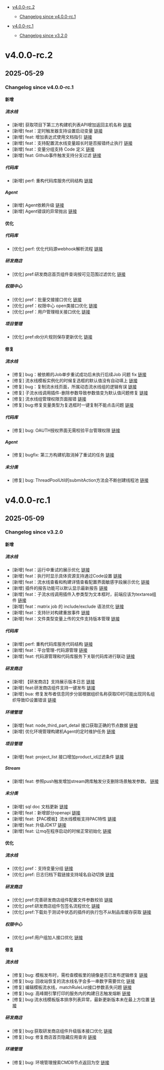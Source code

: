 <!-- BEGIN MUNGE: GENERATED_TOC -->
- [v4.0.0-rc.2](#v400-rc2)
   - [Changelog since v4.0.0-rc.1](#changelog-since-v400-rc1)

- [v4.0.0-rc.1](#v400-rc1)
   - [Changelog since v3.2.0](#changelog-since-v320)

<!-- END MUNGE: GENERATED_TOC -->



<!-- NEW RELEASE NOTES ENTRY -->
# v4.0.0-rc.2
## 2025-05-29
### Changelog since v4.0.0-rc.1
#### 新增

##### 流水线
- [新增] 获取项目下第三方构建机列表API增加返回主机名称 [链接](http://github.com/TencentBlueKing/bk-ci/issues/11673)
- [新增] feat：定时触发器支持设置启动变量 [链接](http://github.com/TencentBlueKing/bk-ci/issues/10617)
- [新增] feat: 增加表达式使用文档指引 [链接](http://github.com/TencentBlueKing/bk-ci/issues/11723)
- [新增] feat：支持配置流水线变量超长时是否报错终止执行 [链接](http://github.com/TencentBlueKing/bk-ci/issues/11592)
- [新增] feat：变量分组支持 Code 定义 [链接](http://github.com/TencentBlueKing/bk-ci/issues/11698)
- [新增] feat: Github事件触发支持分支过滤 [链接](http://github.com/TencentBlueKing/bk-ci/issues/11682)

##### 代码库
- [新增] perf: 重构代码库服务代码结构 [链接](http://github.com/TencentBlueKing/bk-ci/issues/9952)

##### Agent
- [新增] Agent依赖升级 [链接](http://github.com/TencentBlueKing/bk-ci/issues/11599)
- [新增] Agent错误的异常抛出 [链接](http://github.com/TencentBlueKing/bk-ci/issues/11573)

#### 优化

##### 代码库
- [优化] perf: 优化代码源webhook解析流程 [链接](http://github.com/TencentBlueKing/bk-ci/issues/11694)

##### 研发商店
- [优化] pref:研发商店首页组件查询按可见范围过滤优化 [链接](http://github.com/TencentBlueKing/bk-ci/issues/11676)

##### 权限中心
- [优化] pref：批量交接接口优化 [链接](http://github.com/TencentBlueKing/bk-ci/issues/11725)
- [优化] pref：权限中心 open类接口优化 [链接](http://github.com/TencentBlueKing/bk-ci/issues/11465)
- [优化] pref：用户管理相关接口优化 [链接](http://github.com/TencentBlueKing/bk-ci/issues/11687)

##### 项目管理
- [优化] pref:db分片规则保存更新优化 [链接](http://github.com/TencentBlueKing/bk-ci/issues/11732)

#### 修复

##### 流水线
- [修复] bug：被依赖的Job单步重试成功后未执行后续Job 问题 fix [链接](http://github.com/TencentBlueKing/bk-ci/issues/11412)
- [修复] 流水线模板实例化的时候复选框的默认值没有自动填上 [链接](http://github.com/TencentBlueKing/bk-ci/issues/11761)
- [修复] bug：复制流水线页面，所属动态流水线组的逻辑有误 [链接](http://github.com/TencentBlueKing/bk-ci/issues/11734)
- [修复] 子流水线调用插件-删除参数导致参数值变为默认值问题修复 [链接](http://github.com/TencentBlueKing/bk-ci/issues/11709)
- [修复] 流水线组管理权限页面报错 [链接](http://github.com/TencentBlueKing/bk-ci/issues/11714)
- [修复] bug:修复变量类型为复选框时一键复制不能点击问题 [链接](http://github.com/TencentBlueKing/bk-ci/issues/11705)

##### 代码库
- [修复] bug: OAUTH授权界面无需校验平台管理权限 [链接](http://github.com/TencentBlueKing/bk-ci/issues/11748)

##### Agent
- [修复] bugfix: 第三方构建机取消掉了重试的任务 [链接](http://github.com/TencentBlueKing/bk-ci/issues/11268)

##### 未分类
- [修复] bug: ThreadPoolUtil的submitAction方法会不断创建线程池 [链接](http://github.com/TencentBlueKing/bk-ci/issues/11702)

# v4.0.0-rc.1
## 2025-05-09
### Changelog since v3.2.0
#### 新增

##### 流水线
- [新增] feat：运行中重试的展示优化 [链接](http://github.com/TencentBlueKing/bk-ci/issues/10483)
- [新增] feat：执行时显示具体资源支持通过Code设置 [链接](http://github.com/TencentBlueKing/bk-ci/issues/11588)
- [新增] feat：流水线查看和构建详情查看配置界面敏感字段展示优化 [链接](http://github.com/TencentBlueKing/bk-ci/issues/11019)
- [新增] 插件的报告功能可以默认显示最新报告 [链接](http://github.com/TencentBlueKing/bk-ci/issues/11638)
- [新增] feat：子流水线调用插件入参类型为文本框时，前端应该为textarea组件 [链接](http://github.com/TencentBlueKing/bk-ci/issues/11605)
- [新增] feat：matrix job 的 include/exclude  语法优化 [链接](http://github.com/TencentBlueKing/bk-ci/issues/11519)
- [新增] feat：支持针对构建重放事件 [链接](http://github.com/TencentBlueKing/bk-ci/issues/11232)
- [新增] feat：文件类型变量上传的文件支持版本管理 [链接](http://github.com/TencentBlueKing/bk-ci/issues/11467)

##### 代码库
- [新增] perf: 重构代码库服务代码结构 [链接](http://github.com/TencentBlueKing/bk-ci/issues/9952)
- [新增] feat：平台管理-代码源管理 [链接](http://github.com/TencentBlueKing/bk-ci/issues/11379)
- [新增] feat: 代码源管理和代码库服务下关联代码库进行联动 [链接](http://github.com/TencentBlueKing/bk-ci/issues/11498)

##### 研发商店
- [新增] 【研发商店】支持展示版本日志 [链接](http://github.com/TencentBlueKing/bk-ci/issues/1761)
- [新增] feat:研发商店组件支持一键发布 [链接](http://github.com/TencentBlueKing/bk-ci/issues/11543)
- [新增] bua: 修复发布者信息同步分层根据组织名称获取ID时可能出现同名组织导致ID设置错误 [链接](http://github.com/TencentBlueKing/bk-ci/issues/11643)

##### 环境管理
- [新增] feat: node_third_part_detail 接口获取正确的节点数据 [链接](http://github.com/TencentBlueKing/bk-ci/issues/11607)
- [新增] 优化环境管理构建机Agent的定时维护任务 [链接](http://github.com/TencentBlueKing/bk-ci/issues/11579)

##### 项目管理
- [新增] feat: project_list 接口增加product_id过滤条件 [链接](http://github.com/TencentBlueKing/bk-ci/issues/11610)

##### Stream
- [新增] feat: 参照push触发增加stream跨库触发分支删除场景触发参数。 [链接](http://github.com/TencentBlueKing/bk-ci/issues/11634)

##### 未分类
- [新增] sql doc 文档更新 [链接](http://github.com/TencentBlueKing/bk-ci/issues/9974)
- [新增] feat：新增部分openapi [链接](http://github.com/TencentBlueKing/bk-ci/issues/11655)
- [新增] feat:【PAC模板】流水线模板支持PAC特性 [链接](http://github.com/TencentBlueKing/bk-ci/issues/11414)
- [新增] feat: 升级JDK17 [链接](http://github.com/TencentBlueKing/bk-ci/issues/10593)
- [新增] feat: 让mq在程序启动的时候正常初始化 [链接](http://github.com/TencentBlueKing/bk-ci/issues/11584)

#### 优化

##### 流水线
- [优化] pref：支持变量分组 [链接](http://github.com/TencentBlueKing/bk-ci/issues/11590)
- [优化] pref: 日志归档下载链接支持域名自动切换 [链接](http://github.com/TencentBlueKing/bk-ci/issues/11582)

##### 研发商店
- [优化] pref:完善研发商店组件配置文件参数校验 [链接](http://github.com/TencentBlueKing/bk-ci/issues/11269)
- [优化] pref:研发商店组件包签名流程优化 [链接](http://github.com/TencentBlueKing/bk-ci/issues/11572)
- [优化] pref:下载处于测试中状态的插件的执行包不从制品库缓存获取 [链接](http://github.com/TencentBlueKing/bk-ci/issues/11615)

##### 权限中心
- [优化] pref:用户组加人接口优化 [链接](http://github.com/TencentBlueKing/bk-ci/issues/11678)

#### 修复

##### 流水线
- [修复] bug: 模板发布时，需检查模板里的镜像是否已发布逻辑修复 [链接](http://github.com/TencentBlueKing/bk-ci/issues/11600)
- [修复] bug: 回收站恢复的流水线名字会多一串数字需要优化 [链接](http://github.com/TencentBlueKing/bk-ci/issues/11632)
- [修复] 编辑模板流水线，matchRuleList接口参数丢失问题 [链接](http://github.com/TencentBlueKing/bk-ci/issues/11613)
- [修复] bug: 高峰期引擎打印的服务内的构建日志触发熔断 [链接](http://github.com/TencentBlueKing/bk-ci/issues/11589)
- [修复] bug:流水线模板版本排序列表异常，最新更新版本未在最上方位置 [链接](http://github.com/TencentBlueKing/bk-ci/issues/11495)

##### 研发商店
- [修复] bug:获取研发商店组件升级版本接口优化 [链接](http://github.com/TencentBlueKing/bk-ci/issues/11669)
- [修复] bug: 修复商店首页隐藏应用查询 [链接](http://github.com/TencentBlueKing/bk-ci/issues/11648)

##### 环境管理
- [修复] bug: 环境管理搜索CMDB节点返回为空 [链接](http://github.com/TencentBlueKing/bk-ci/issues/11645)

